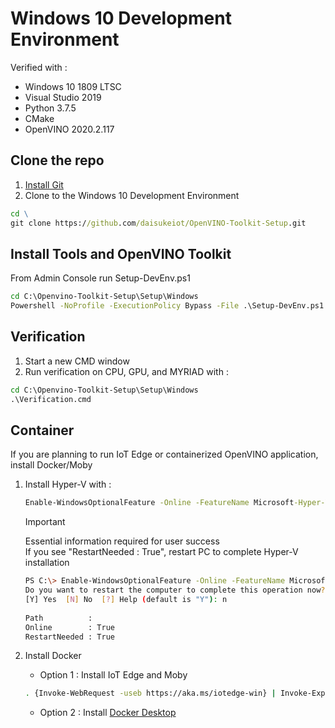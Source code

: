 # Windows 10 Development Environment

Verified with :

- Windows 10 1809 LTSC
- Visual Studio 2019
- Python 3.7.5
- CMake
- OpenVINO 2020.2.117

## Clone the repo

1. [Install Git](https://git-scm.com/download/win)
1. Clone to the Windows 10 Development Environment

```cmd
cd \
git clone https://github.com/daisukeiot/OpenVINO-Toolkit-Setup.git
```

## Install Tools and OpenVINO Toolkit

From Admin Console run Setup-DevEnv.ps1

```cmd
cd C:\Openvino-Toolkit-Setup\Setup\Windows
Powershell -NoProfile -ExecutionPolicy Bypass -File .\Setup-DevEnv.ps1
```

## Verification

1. Start a new CMD window
1. Run verification on CPU, GPU, and MYRIAD with :

```cmd
cd C:\Openvino-Toolkit-Setup\Setup\Windows
.\Verification.cmd
```

## Container

If you are planning to run IoT Edge or containerized OpenVINO application, install Docker/Moby

1. Install Hyper-V with :  

    ```cmd
    Enable-WindowsOptionalFeature -Online -FeatureName Microsoft-Hyper-V -All

    ```

    > [!IMPORTANT]
    > Essential information required for user success  
    > If you see "RestartNeeded : True", restart PC to complete Hyper-V installation
    >  
    > ```bash
    > PS C:\> Enable-WindowsOptionalFeature -Online -FeatureName Microsoft-Hyper-V -All  
    > Do you want to restart the computer to complete this operation now?  
    > [Y] Yes  [N] No  [?] Help (default is "Y"): n  
    >  
    > Path          :  
    > Online        : True  
    > RestartNeeded : True

1. Install Docker  

    - Option 1 : Install IoT Edge and Moby

    ```bash
    . {Invoke-WebRequest -useb https://aka.ms/iotedge-win} | Invoke-Expression; Deploy-IoTEdge
    ```

    - Option 2 : Install [Docker Desktop](https://hub.docker.com/editions/community/docker-ce-desktop-windows)